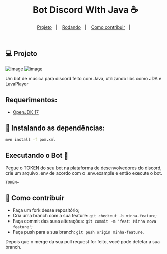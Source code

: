 <h1 align="center">
    Bot Discord WIth Java ☕
</h1>

<p align="center">
  <a href="#-projeto">Projeto</a>&nbsp;&nbsp;&nbsp;|&nbsp;&nbsp;&nbsp;
  <a href="#-rodando">Rodando</a>&nbsp;&nbsp;&nbsp;|&nbsp;&nbsp;&nbsp;
  <a href="#-como-contribuir">Como contribuir</a>&nbsp;&nbsp;&nbsp;|&nbsp;&nbsp;&nbsp;
</p>

<br>

<a id="-projeto"></a>

## 💻 Projeto

![image](https://github.com/Drack112/Java-Music-Bot/assets/61944386/6a0843bd-acd3-4595-9a3d-03785f2fd7f5)
![image](https://github.com/Drack112/Java-Music-Bot/assets/61944386/574e194a-3167-4fc6-9754-afde2d6ef942)


Um bot de música para discord feito com Java, utilizando libs como JDA e LavaPlayer

<a id="-rodando"></a>

## Requerimentos:

- [OpenJDK 17](https://openjdk.org/projects/jdk/17/)

## 📂 Instalando as dependências:

```bash
mvn install -f pom.xml
```

## Executando o Bot 🌇

Pegue o TOKEN do seu bot na plataforma de desenvolvedores do discord, crie um arquivo .env de acordo com o .env.example
e então execute o bot.

```
TOKEN=
```

<a id="-como-contribuir"></a>

## 🤔 Como contribuir

- Faça um fork desse repositório;
- Cria uma branch com a sua feature: `git checkout -b minha-feature`;
- Faça commit das suas alterações: `git commit -m 'feat: Minha nova feature'`;
- Faça push para a sua branch: `git push origin minha-feature`.

Depois que o merge da sua pull request for feito, você pode deletar a sua branch.
